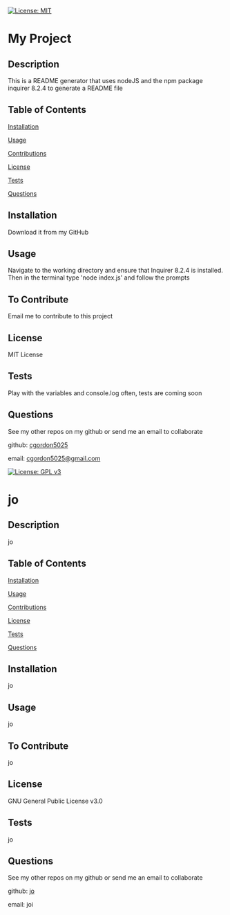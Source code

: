[![License: MIT](https://img.shields.io/badge/License-MIT-yellow.svg)](https://opensource.org/licenses/MIT)

  # My Project 


  ## Description 

  This is a README generator that uses nodeJS and the npm package inquirer 8.2.4 to generate a README file 


  ## Table of Contents 

  [Installation](#installation)

  [Usage](#usage)

  [Contributions](#to-contribute)

  [License](#license)

  [Tests](#tests)

  [Questions](#questions)

  ## Installation 

  Download it from my GitHub


  ## Usage 

  Navigate to the working directory and ensure that Inquirer 8.2.4 is installed. Then in the terminal type 'node index.js' and follow the prompts


  ## To Contribute 

  Email me to contribute to this project


  ## License 

  MIT License


  ## Tests

  Play with the variables and console.log often, tests are coming soon


  ## Questions 

  See my other repos on my github or send me an email to collaborate

  github: [cgordon5025](https://github.com/cgordon5025)

  email: cgordon5025@gmail.com

[![License: GPL v3](https://img.shields.io/badge/License-GPLv3-blue.svg)](https://www.gnu.org/licenses/gpl-3.0)

  # jo 


  ## Description 

  jo 


  ## Table of Contents 

  [Installation](#installation)

  [Usage](#usage)

  [Contributions](#to-contribute)

  [License](#license)

  [Tests](#tests)

  [Questions](#questions)

  ## Installation 

  jo


  ## Usage 

  jo


  ## To Contribute 

  jo


  ## License 

  GNU General Public License v3.0


  ## Tests

  jo


  ## Questions 

  See my other repos on my github or send me an email to collaborate

  github: [jo](https://github.com/jo)

  email: joi


